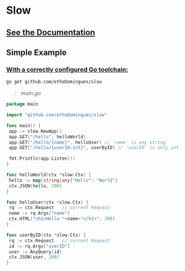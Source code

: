 # Slow

## [See the Documentation](https://github.com/ethoDomingues/slow/blob/main/docs/doc.md)

## Simple Example

### [With a correctly configured Go toolchain:](https://go.dev/doc/install)

```sh
go get github.com/ethoDomingues/slow
```

> _main.go_

```go
package main

import "github.com/ethoDomingues/slow"

func main() {
 app := slow.NewApp()
 app.GET("/hello", helloWorld)
 app.GET("/hello/{name}", helloUser) // 'name' is any string
 app.GET("/hello/{userID:int}", userByID) // 'userID' is only int

 fmt.Println(app.Listen())
}

func helloWorld(ctx *slow.Ctx) {
 hello := map[string]any{"Hello": "World"}
 ctx.JSON(hello, 200)
}

func helloUser(ctx *slow.Ctx) {
 rq := ctx.Request   // current Request
 name := rq.Args["name"]
 ctx.HTML("<h1>Hello "+name+"</h1>", 200)
}

func userByID(ctx *slow.Ctx) {
 rq := ctx.Request   // current Request
 id := rq.Args["userID"]
 user := AnyQuery(id)
 ctx.JSON(user, 200)
}
```
